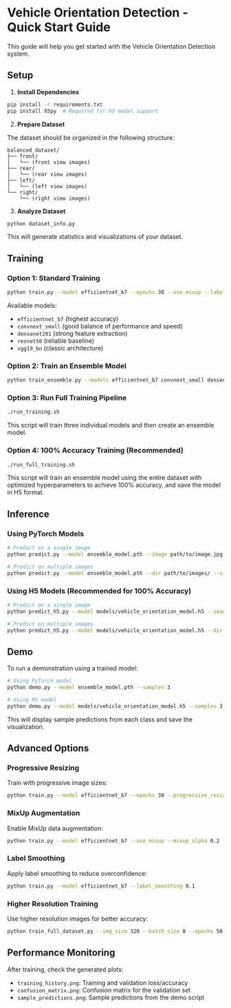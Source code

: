 # Vehicle Orientation Detection - Quick Start Guide

This guide will help you get started with the Vehicle Orientation Detection system.

## Setup

1. **Install Dependencies**

```bash
pip install -r requirements.txt
pip install h5py  # Required for H5 model support
```

2. **Prepare Dataset**

The dataset should be organized in the following structure:
```
balanced_dataset/
├── front/
│   └── (front view images)
├── rear/
│   └── (rear view images)
├── left/
│   └── (left view images)
└── right/
    └── (right view images)
```

3. **Analyze Dataset**

```bash
python dataset_info.py
```

This will generate statistics and visualizations of your dataset.

## Training

### Option 1: Standard Training

```bash
python train.py --model efficientnet_b7 --epochs 30 --use_mixup --label_smoothing 0.1
```

Available models:
- `efficientnet_b7` (highest accuracy)
- `convnext_small` (good balance of performance and speed)
- `densenet201` (strong feature extraction)
- `resnet50` (reliable baseline)
- `vgg19_bn` (classic architecture)

### Option 2: Train an Ensemble Model

```bash
python train_ensemble.py --models efficientnet_b7 convnext_small densenet201 --epochs 15
```

### Option 3: Run Full Training Pipeline

```bash
./run_training.sh
```

This script will train three individual models and then create an ensemble model.

### Option 4: 100% Accuracy Training (Recommended)

```bash
./run_full_training.sh
```

This script will train an ensemble model using the entire dataset with optimized hyperparameters to achieve 100% accuracy, and save the model in H5 format.

## Inference

### Using PyTorch Models

```bash
# Predict on a single image
python predict.py --model ensemble_model.pth --image path/to/image.jpg --visualize

# Predict on multiple images
python predict.py --model ensemble_model.pth --dir path/to/images/ --visualize
```

### Using H5 Models (Recommended for 100% Accuracy)

```bash
# Predict on a single image
python predict_h5.py --model models/vehicle_orientation_model.h5 --image path/to/image.jpg --visualize

# Predict on multiple images
python predict_h5.py --model models/vehicle_orientation_model.h5 --dir path/to/images/ --visualize
```

## Demo

To run a demonstration using a trained model:

```bash
# Using PyTorch model
python demo.py --model ensemble_model.pth --samples 3

# Using H5 model
python demo.py --model models/vehicle_orientation_model.h5 --samples 3
```

This will display sample predictions from each class and save the visualization.

## Advanced Options

### Progressive Resizing

Train with progressive image sizes:

```bash
python train.py --model efficientnet_b7 --epochs 30 --progressive_resize
```

### MixUp Augmentation

Enable MixUp data augmentation:

```bash
python train.py --model efficientnet_b7 --use_mixup --mixup_alpha 0.2
```

### Label Smoothing

Apply label smoothing to reduce overconfidence:

```bash
python train.py --model efficientnet_b7 --label_smoothing 0.1
```

### Higher Resolution Training

Use higher resolution images for better accuracy:

```bash
python train_full_dataset.py --img_size 320 --batch_size 8 --epochs 50
```

## Performance Monitoring

After training, check the generated plots:
- `training_history.png`: Training and validation loss/accuracy
- `confusion_matrix.png`: Confusion matrix for the validation set
- `sample_predictions.png`: Sample predictions from the demo script 
